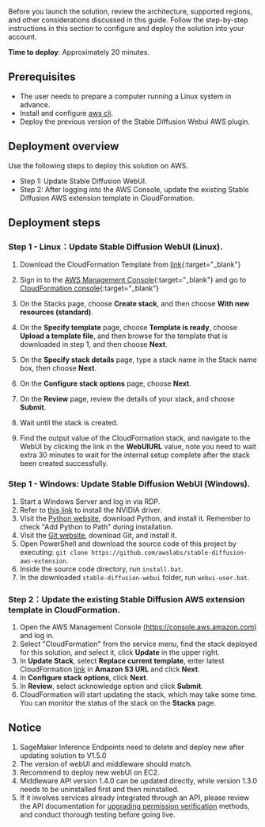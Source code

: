 Before you launch the solution, review the architecture, supported regions, and other considerations discussed in this guide. Follow the step-by-step instructions in this section to configure and deploy the solution into your account.

**Time to deploy**: Approximately 20 minutes.

## Prerequisites

- The user needs to prepare a computer running a Linux system in advance.
- Install and configure [aws cli](https://aws.amazon.com/cli/).
- Deploy the previous version of the Stable Diffusion Webui AWS plugin.

## Deployment overview
Use the following steps to deploy this solution on AWS.

- Step 1: Update Stable Diffusion WebUI.
- Step 2: After logging into the AWS Console, update the existing Stable Diffusion AWS extension template in CloudFormation.


## Deployment steps

### Step 1 - Linux：Update Stable Diffusion WebUI (Linux).

1. Download the CloudFormation Template from [link](https://aws-gcr-solutions-us-east-1.s3.amazonaws.com/extension-for-stable-diffusion-on-aws/ec2.yaml){:target="_blank"}

2. Sign in to the [AWS Management Console](https://console.aws.amazon.com/){:target="_blank"} and go to [CloudFormation console](https://console.aws.amazon.com/cloudformation/){:target="_blank"}

3. On the Stacks page, choose **Create stack**, and then choose **With new resources (standard)**.

4. On the **Specify template** page, choose **Template is ready**, choose **Upload a template file**, and then browse for the template that is downloaded in step 1, and then choose **Next**.

5. On the **Specify stack details** page, type a stack name in the Stack name box, then choose **Next**.

6. On the **Configure stack options** page, choose **Next**.

7. On the **Review** page, review the details of your stack, and choose **Submit**.

8. Wait until the stack is created.

9. Find the output value of the CloudFormation stack, and navigate to the WebUI by clicking the link in the **WebUIURL** value, note you need to wait extra 30 minutes to wait for the internal setup complete after the stack been created successfully.

### Step 1 - Windows: Update Stable Diffusion WebUI (Windows).
1. Start a Windows Server and log in via RDP.
2. Refer to [this link](https://docs.aws.amazon.com/en_us/AWSEC2/latest/WindowsGuide/install-nvidia-driver.html) to install the NVIDIA driver.
3. Visit the [Python website](https://www.python.org/downloads/release/python-3106/), download Python, and install it. Remember to check "Add Python to Path" during installation.
4. Visit the [Git website](https://git-scm.com/download/win), download Git, and install it.
5. Open PowerShell and download the source code of this project by executing: `git clone https://github.com/awslabs/stable-diffusion-aws-extension`.
6. Inside the source code directory, run `install.bat`.
7. In the downloaded `stable-diffusion-webui` folder, run `webui-user.bat`.


### Step 2：Update the existing Stable Diffusion AWS extension template in CloudFormation.

1. Open the AWS Management Console [(https://console.aws.amazon.com)](https://console.aws.amazon.com) and log in.
2. Select "CloudFormation" from the service menu, find the stack deployed for this solution, and select it, click **Update** in the upper right.
3. In **Update Stack**, select **Replace current template**, enter latest CloudFormation [link](https://aws-gcr-solutions.s3.amazonaws.com/stable-diffusion-aws-extension-github-mainline/latest/custom-domain/Extension-for-Stable-Diffusion-on-AWS.template.json) in **Amazon S3 URL** and click **Next**.
4. In **Configure stack options**, click **Next**.
5. In **Review**, select acknowledge option and click **Submit**. 
6. CloudFormation will start updating the stack, which may take some time. You can monitor the status of the stack on the **Stacks** page.


## Notice
1. SageMaker Inference Endpoints need to delete and deploy new after updating solution to V1.5.0
2. The version of webUI and middleware should match.
3. Recommend to deploy new webUI on EC2. 
4. Middleware API version 1.4.0 can be updated directly, while version 1.3.0 needs to be uninstalled first and then reinstalled.
5. If it involves services already integrated through an API, please review the API documentation for [upgrading permission verification](https://awslabs.github.io/stable-diffusion-aws-extension/zh/developer-guide/api_authentication/) methods, and conduct thorough testing before going live.





